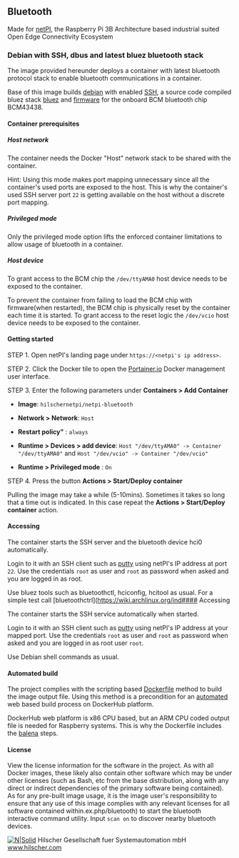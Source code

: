 ## Bluetooth

Made for [netPI](https://www.netiot.com/netpi/), the Raspberry Pi 3B Architecture based industrial suited Open Edge Connectivity Ecosystem

### Debian with SSH, dbus and latest bluez bluetooth stack 

The image provided hereunder deploys a container with latest bluetooth protocol stack to enable bluetooth communications in a container.

Base of this image builds [debian](https://www.balena.io/docs/reference/base-images/base-images/) with enabled [SSH](https://en.wikipedia.org/wiki/Secure_Shell), a source code compiled bluez stack [bluez](http://www.bluez.org/) and [firmware](https://github.com/OpenELEC/misc-firmware/tree/master/firmware/brcm) for the onboard BCM bluetooth chip BCM43438.

#### Container prerequisites

##### Host network

The container needs the Docker "Host" network stack to be shared with the container. 

Hint: Using this mode makes port mapping unnecessary since all the container's used ports are exposed to the host. This is why the container's used SSH server port `22` is getting available on the host without a discrete port mapping.

##### Privileged mode

Only the privileged mode option lifts the enforced container limitations to allow usage of bluetooth in a container.

##### Host device

To grant access to the BCM chip the `/dev/ttyAMA0` host device needs to be exposed to the container.

To prevent the container from failing to load the BCM chip with firmware(when restarted), the BCM chip is physically reset by the container each time it is started. To grant access to the reset logic the `/dev/vcio` host device needs to be exposed to the container.

#### Getting started

STEP 1. Open netPI's landing page under `https://<netpi's ip address>`.

STEP 2. Click the Docker tile to open the [Portainer.io](http://portainer.io/) Docker management user interface.

STEP 3. Enter the following parameters under **Containers > Add Container**

* **Image**: `hilschernetpi/netpi-bluetooth`

* **Network > Network**: `Host`

* **Restart policy"** : `always`

* **Runtime > Devices > add device**: `Host "/dev/ttyAMA0" -> Container "/dev/ttyAMA0"` and `Host "/dev/vcio" -> Container "/dev/vcio"`

* **Runtime > Privileged mode** : `On`

STEP 4. Press the button **Actions > Start/Deploy container**

Pulling the image may take a while (5-10mins). Sometimes it takes so long that a time out is indicated. In this case repeat the **Actions > Start/Deploy container** action.

#### Accessing

The container starts the SSH server and the bluetooth device hci0 automatically.

Login to it with an SSH client such as [putty](http://www.putty.org/) using netPI's IP address at port `22`. Use the credentials `root` as user and `root` as password when asked and you are logged in as root.

Use bluez tools such as bluetoothctl, hciconfig, hcitool as usual. For a simple test call [bluetoothctrl](https://wiki.archlinux.org/ind#### Accessing

The container starts the SSH service automatically when started.

Login to it with an SSH client such as [putty](http://www.putty.org/) using netPI's IP address at your mapped port. Use the credentials `root` as user and `root` as password when asked and you are logged in as root user `root`.

Use Debian shell commands as usual.

#### Automated build

The project complies with the scripting based [Dockerfile](https://docs.docker.com/engine/reference/builder/) method to build the image output file. Using this method is a precondition for an [automated](https://docs.docker.com/docker-hub/builds/) web based build process on DockerHub platform.

DockerHub web platform is x86 CPU based, but an ARM CPU coded output file is needed for Raspberry systems. This is why the Dockerfile includes the [balena](https://balena.io/blog/building-arm-containers-on-any-x86-machine-even-dockerhub/) steps.

#### License

View the license information for the software in the project. As with all Docker images, these likely also contain other software which may be under other licenses (such as Bash, etc from the base distribution, along with any direct or indirect dependencies of the primary software being contained).
As for any pre-built image usage, it is the image user's responsibility to ensure that any use of this image complies with any relevant licenses for all software contained within.ex.php/bluetooth) to start the bluetooth interactive command utility. Input `scan on` to discover nearby bluetooth devices.

[![N|Solid](http://www.hilscher.com/fileadmin/templates/doctima_2013/resources/Images/logo_hilscher.png)](http://www.hilscher.com)  Hilscher Gesellschaft fuer Systemautomation mbH  www.hilscher.com
